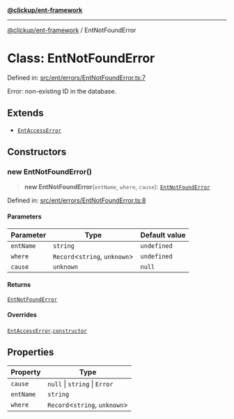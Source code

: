 [**@clickup/ent-framework**](../README.md)

***

[@clickup/ent-framework](../globals.md) / EntNotFoundError

# Class: EntNotFoundError

Defined in: [src/ent/errors/EntNotFoundError.ts:7](https://github.com/clickup/ent-framework/blob/master/src/ent/errors/EntNotFoundError.ts#L7)

Error: non-existing ID in the database.

## Extends

- [`EntAccessError`](EntAccessError.md)

## Constructors

### new EntNotFoundError()

> **new EntNotFoundError**(`entName`, `where`, `cause`): [`EntNotFoundError`](EntNotFoundError.md)

Defined in: [src/ent/errors/EntNotFoundError.ts:8](https://github.com/clickup/ent-framework/blob/master/src/ent/errors/EntNotFoundError.ts#L8)

#### Parameters

| Parameter | Type | Default value |
| ------ | ------ | ------ |
| `entName` | `string` | `undefined` |
| `where` | `Record`\<`string`, `unknown`\> | `undefined` |
| `cause` | `unknown` | `null` |

#### Returns

[`EntNotFoundError`](EntNotFoundError.md)

#### Overrides

[`EntAccessError`](EntAccessError.md).[`constructor`](EntAccessError.md#constructors)

## Properties

| Property | Type |
| ------ | ------ |
| <a id="cause-1"></a> `cause` | `null` \| `string` \| `Error` |
| <a id="entname-1"></a> `entName` | `string` |
| <a id="where-1"></a> `where` | `Record`\<`string`, `unknown`\> |
